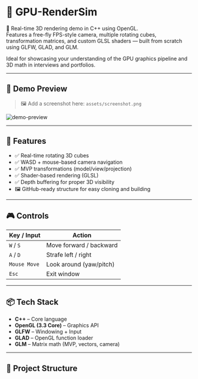 ﻿# 🚀 GPU-RenderSim

🧊 Real-time 3D rendering demo in C++ using OpenGL.  
Features a free-fly FPS-style camera, multiple rotating cubes, transformation matrices, and custom GLSL shaders — built from scratch using GLFW, GLAD, and GLM.

Ideal for showcasing your understanding of the GPU graphics pipeline and 3D math in interviews and portfolios.

---

## 📸 Demo Preview

> 🖼️ Add a screenshot here: `assets/screenshot.png`

![demo-preview](./assets/screenshot.png)

---

## 🔧 Features

- ✅ Real-time rotating 3D cubes
- ✅ WASD + mouse-based camera navigation
- ✅ MVP transformations (model/view/projection)
- ✅ Shader-based rendering (GLSL)
- ✅ Depth buffering for proper 3D visibility
- 🖼️ GitHub-ready structure for easy cloning and building

---

## 🎮 Controls

| Key / Input | Action |
|-------------|--------|
| `W` / `S`   | Move forward / backward |
| `A` / `D`   | Strafe left / right |
| `Mouse Move` | Look around (yaw/pitch) |
| `Esc`       | Exit window |

---

## 📦 Tech Stack

- **C++** – Core language
- **OpenGL (3.3 Core)** – Graphics API
- **GLFW** – Windowing + Input
- **GLAD** – OpenGL function loader
- **GLM** – Matrix math (MVP, vectors, camera)

---

## 📂 Project Structure

